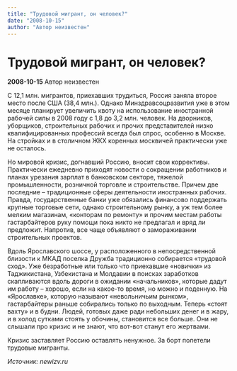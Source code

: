 ```yaml
---
title: "Трудовой мигрант, он человек?"
date: "2008-10-15"
author: "Автор неизвестен"
---
```


# Трудовой мигрант, он человек?

**2008-10-15** Автор неизвестен

С 12,1 млн. мигрантов, приехавших трудиться, Россия заняла второе место после США (38,4 млн.). Однако Минздравсоцразвития уже в этом месяце планирует увеличить квоту на использование иностранной рабочей силы в 2008 году с 1,8 до 3,2 млн. человек. На дворников, уборщиков, строительных рабочих и прочих представителей низко квалифицированных профессий всегда был спрос, особенно в Москве. На стройках и в столичном ЖКХ коренных москвичей практически уже не осталось.

Но мировой кризис, догнавший Россию, вносит свои коррективы. Практически ежедневно приходят новости о сокращении работников и планах урезания зарплат в банковском секторе, тяжелой промышленности, розничной торговле и строительстве. Причем две последние – традиционные сферы деятельности иностранных рабочих. Правда, государственные банки уже обязались финансово поддержать крупные торговые сети, однако строительному рынку, а уж тем более мелким магазинам, «конторам по ремонту» и прочим местам работы гастарбайтеров руку помощи пока никто не предлагал и вряд ли предложит. Напротив, все чаще объявляют о замораживании строительных проектов.

Вдоль Ярославского шоссе, у расположенного в непосредственной близости к МКАД поселка Дружба традиционно собирается «трудовой сход». Уже безработные или только что приехавшие «новички» из Таджикистана, Узбекистана и Молдавии в поисках заработков скапливаются вдоль дороги в ожидании «начальников», которые дадут им работу – хорошо, если на какое-то время, но можно и поденную. На «Ярославке», которую называют «невольничьим рынком», гастарбайтеры раньше собирались только по выходным. Теперь «стоят вахту» и в будни. Людей, готовых даже ради небольших денег и в жару, и в холод сутками стоять у обочины, становится все больше. Они не слышали про кризис и не знают, что вот-вот станут его жертвами.

Кризис заставляет Россию оставлять ненужное. За борт полетели трудовые мигранты.

*Источник: newizv.ru*